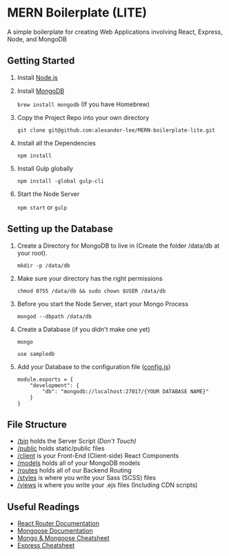 # MERN Boilerplate (LITE)
A simple boilerplate for creating Web Applications involving React, Express, Node, and MongoDB

## Getting Started
1. Install [Node.js](https://nodejs.org/en/)
2. Install [MongoDB](https://docs.mongodb.com/v3.2/administration/install-community/)

    `brew install mongodb` (If you have Homebrew)

3. Copy the Project Repo into your own directory

    `git clone git@github.com:alexander-lee/MERN-boilerplate-lite.git`

4. Install all the Dependencies

    `npm install`

5. Install Gulp globally

    `npm install -global gulp-cli`

6. Start the Node Server

    `npm start` or `gulp`

## Setting up the Database
1. Create a Directory for MongoDB to live in (Create the folder /data/db at your root).

    `mkdir -p /data/db`

2. Make sure your directory has the right permissions

    `chmod 0755 /data/db && sudo chown $USER /data/db`
    
3. Before you start the Node Server, start your Mongo Process

    `mongod --dbpath /data/db`

4. Create a Database (if you didn't make one yet)

    `mongo`
    
    `use sampledb`

5. Add your Database to the configuration file ([config.js](https://github.com/alexander-lee/MERN-boilerplate-lite/blob/master/config.js))

    ```
    module.exports = {
        "development": {
            "db": "mongodb://localhost:27017/{YOUR DATABASE NAME}"
        }
    }

    ```


## File Structure
* [/bin](https://github.com/alexander-lee/react-boilerplate/tree/master/bin) holds the Server Script *(Don't Touch)*
* [/public](https://github.com/alexander-lee/react-boilerplate/tree/master/public) holds static/public files
* [/client](https://github.com/alexander-lee/react-boilerplate/tree/master/client) is your Front-End (Client-side) React Components
* [/models](https://github.com/alexander-lee/react-boilerplate/tree/master/models) holds all of your MongoDB models
* [/routes](https://github.com/alexander-lee/react-boilerplate/tree/master/routes) holds all of our Backend Routing
* [/styles](https://github.com/alexander-lee/react-boilerplate/tree/master/styles) is where you write your Sass (SCSS) files
* [/views](https://github.com/alexander-lee/react-boilerplate/tree/master/views) is where you write your .ejs files (Including CDN scripts)

## Useful Readings
* [React Router Documentation](https://reacttraining.com/react-router/web/api)
* [Mongoose Documentation](http://mongoosejs.com/docs/api.html)
* [Mongo & Mongoose Cheatsheet](https://github.com/azat-co/cheatsheets/blob/master/mongodb-mongoose/readme.md)
* [Express Cheatsheet](https://github.com/azat-co/cheatsheets/tree/master/express4)


